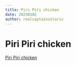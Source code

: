```yaml
---
title: Piri Piri chicken 
date: 20230102
author: realcaptainsolaris
---
```


# Piri Piri chicken 

[Piri Piri chicken](https://www.youtube.com/watch?v=38AMhDfhuYY)
